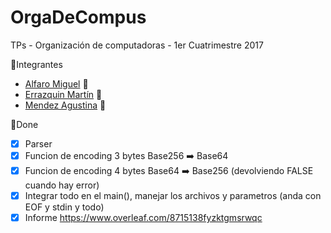 # OrgaDeCompus
TPs - Organización de computadoras - 1er Cuatrimestre 2017

:pushpin:Integrantes
* [Alfaro Miguel](https://github.com/AlfaroMiguel) :boy:
* [Errazquin Martín](https://github.com/martinerrazquin) :boy:
* [Mendez Agustina](https://github.com/abmendez) :girl:

:pushpin:Done

- [x] Parser
- [x] Funcion de encoding 3 bytes Base256 :arrow_right: Base64
- [x] Funcion de encoding 4 bytes Base64 :arrow_right: Base256 (devolviendo FALSE cuando hay error)
- [x] Integrar todo en el main(), manejar los archivos y parametros (anda con EOF y stdin y todo)
- [x] Informe https://www.overleaf.com/8715138fyzktgmsrwqc
